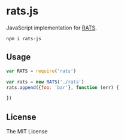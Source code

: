 # rats.js

JavaScript implementation for [RATS](https://github.com/random-access-timeseries/spec).

`npm i rats-js`

## Usage

```js
var RATS = require('rats')

var rats = new RATS('./rats')
rats.append({foo: 'bar'}, function (err) {

})
```

## License

The MIT License
